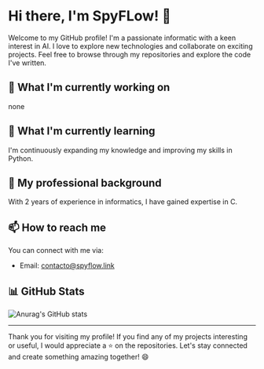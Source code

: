 # Hi there, I'm SpyFLow! 👋

Welcome to my GitHub profile! I'm a passionate informatic with a keen interest in AI. I love to explore new technologies and collaborate on exciting projects. Feel free to browse through my repositories and explore the code I've written.

## 🔭 What I'm currently working on

none

## 🌱 What I'm currently learning

I'm continuously expanding my knowledge and improving my skills in Python.

## 💼 My professional background

With 2 years of experience in informatics, I have gained expertise in C.

## 📫 How to reach me

You can connect with me via:
- Email: contacto@spyflow.link

## 📊 GitHub Stats

![Anurag's GitHub stats](https://github-readme-stats.vercel.app/api?username=spyflow&show_icons=true&theme=gruvbox)

---

Thank you for visiting my profile! If you find any of my projects interesting or useful, I would appreciate a ⭐️ on the repositories. Let's stay connected and create something amazing together! 😄
